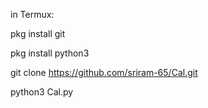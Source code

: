 in Termux:

pkg install git

pkg install python3

git clone https://github.com/sriram-65/Cal.git

python3 Cal.py



